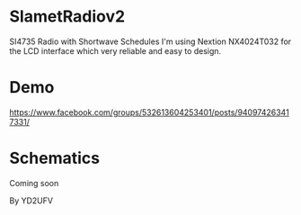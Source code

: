 # SlametRadiov2
SI4735 Radio with Shortwave Schedules
I'm using Nextion NX4024T032 for the LCD interface which very reliable and easy to design.

# Demo 
https://www.facebook.com/groups/532613604253401/posts/940974263417331/

# Schematics 
Coming soon

By YD2UFV 
